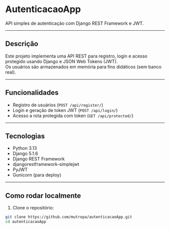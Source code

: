 # AutenticacaoApp

API simples de autenticação com Django REST Framework e JWT.

---
## Descrição

Este projeto implementa uma API REST para registro, login e acesso protegido usando Django e JSON Web Tokens (JWT).  
Os usuários são armazenados em memória para fins didáticos (sem banco real).

---

## Funcionalidades

- Registro de usuários (`POST /api/register/`)
- Login e geração de token JWT (`POST /api/login/`)
- Acesso a rota protegida com token (`GET /api/protected/`)

---

## Tecnologias

- Python 3.13
- Django 5.1.6
- Django REST Framework
- djangorestframework-simplejwt
- PyJWT
- Gunicorn (para deploy)

---

## Como rodar localmente

1. Clone o repositório:

```bash
git clone https://github.com/mutropa/autenticacaoApp.git
cd autenticacaoApp
